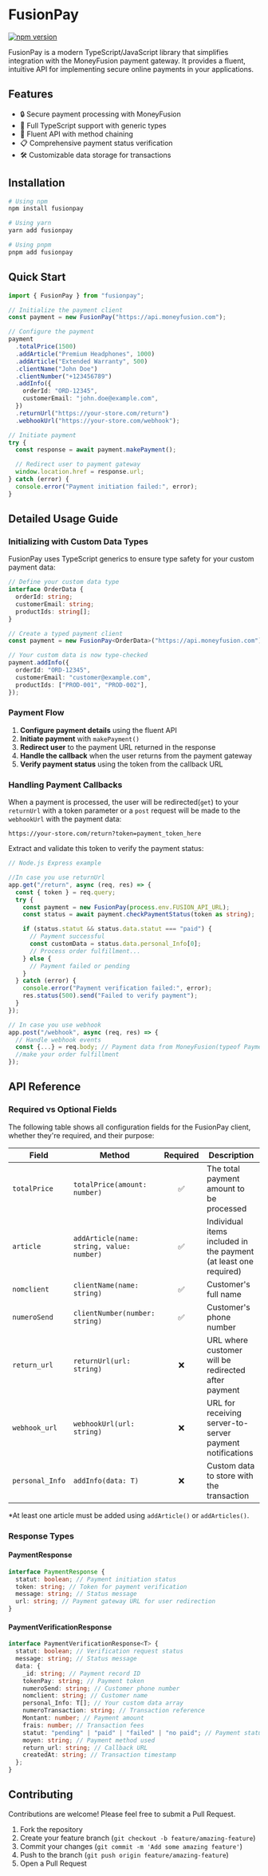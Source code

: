 # FusionPay

[![npm version](https://img.shields.io/npm/v/fusionpay.svg)](https://www.npmjs.com/package/fusionpay)

FusionPay is a modern TypeScript/JavaScript library that simplifies integration with the MoneyFusion payment gateway. It provides a fluent, intuitive API for implementing secure online payments in your applications.

## Features

- 🔒 Secure payment processing with MoneyFusion
- 💪 Full TypeScript support with generic types
- 🧩 Fluent API with method chaining
- 📋 Comprehensive payment status verification
- 🛠️ Customizable data storage for transactions

## Installation

```bash
# Using npm
npm install fusionpay

# Using yarn
yarn add fusionpay

# Using pnpm
pnpm add fusionpay
```

## Quick Start

```typescript
import { FusionPay } from "fusionpay";

// Initialize the payment client
const payment = new FusionPay("https://api.moneyfusion.com");

// Configure the payment
payment
  .totalPrice(1500)
  .addArticle("Premium Headphones", 1000)
  .addArticle("Extended Warranty", 500)
  .clientName("John Doe")
  .clientNumber("+123456789")
  .addInfo({
    orderId: "ORD-12345",
    customerEmail: "john.doe@example.com",
  })
  .returnUrl("https://your-store.com/return")
  .webhookUrl("https://your-store.com/webhook");

// Initiate payment
try {
  const response = await payment.makePayment();

  // Redirect user to payment gateway
  window.location.href = response.url;
} catch (error) {
  console.error("Payment initiation failed:", error);
}
```

## Detailed Usage Guide

### Initializing with Custom Data Types

FusionPay uses TypeScript generics to ensure type safety for your custom payment data:

```typescript
// Define your custom data type
interface OrderData {
  orderId: string;
  customerEmail: string;
  productIds: string[];
}

// Create a typed payment client
const payment = new FusionPay<OrderData>("https://api.moneyfusion.com");

// Your custom data is now type-checked
payment.addInfo({
  orderId: "ORD-12345",
  customerEmail: "customer@example.com",
  productIds: ["PROD-001", "PROD-002"],
});
```

### Payment Flow

1. **Configure payment details** using the fluent API
2. **Initiate payment** with `makePayment()`
3. **Redirect user** to the payment URL returned in the response
4. **Handle the callback** when the user returns from the payment gateway
5. **Verify payment status** using the token from the callback URL

### Handling Payment Callbacks

When a payment is processed, the user will be redirected(`get`) to your `returnUrl` with a token parameter or a `post` request will be made to the `webhookUrl` with the payment data:

```
https://your-store.com/return?token=payment_token_here
```

Extract and validate this token to verify the payment status:

```typescript
// Node.js Express example

//In case you use returnUrl
app.get("/return", async (req, res) => {
  const { token } = req.query;
  try {
    const payment = new FusionPay(process.env.FUSION_API_URL);
    const status = await payment.checkPaymentStatus(token as string);

    if (status.statut && status.data.statut === "paid") {
      // Payment successful
      const customData = status.data.personal_Info[0];
      // Process order fulfillment...
    } else {
      // Payment failed or pending
    }
  } catch (error) {
    console.error("Payment verification failed:", error);
    res.status(500).send("Failed to verify payment");
  }
});

// In case you use webhook
app.post("/webhook", async (req, res) => {
  // Handle webhook events
  const {...} = req.body; // Payment data from MoneyFusion(typeof PaymentVerificationData)
  //make your order fulfillment
});
```

## API Reference

### Required vs Optional Fields

The following table shows all configuration fields for the FusionPay client, whether they're required, and their purpose:

| Field           | Method                                    | Required | Description                                                      |
| --------------- | ----------------------------------------- | :------: | ---------------------------------------------------------------- |
| `totalPrice`    | `totalPrice(amount: number)`              |    ✅    | The total payment amount to be processed                         |
| `article`       | `addArticle(name: string, value: number)` |    ✅    | Individual items included in the payment (at least one required) |
| `nomclient`     | `clientName(name: string)`                |    ✅    | Customer's full name                                             |
| `numeroSend`    | `clientNumber(number: string)`            |    ✅    | Customer's phone number                                          |
| `return_url`    | `returnUrl(url: string)`                  |    ❌    | URL where customer will be redirected after payment              |
| `webhook_url`   | `webhookUrl(url: string)`                 |    ❌    | URL for receiving server-to-server payment notifications         |
| `personal_Info` | `addInfo(data: T)`                        |    ❌    | Custom data to store with the transaction                        |

\*At least one article must be added using `addArticle()` or `addArticles()`.

### Response Types

#### PaymentResponse

```typescript
interface PaymentResponse {
  statut: boolean; // Payment initiation status
  token: string; // Token for payment verification
  message: string; // Status message
  url: string; // Payment gateway URL for user redirection
}
```

#### PaymentVerificationResponse

```typescript
interface PaymentVerificationResponse<T> {
  statut: boolean; // Verification request status
  message: string; // Status message
  data: {
    _id: string; // Payment record ID
    tokenPay: string; // Payment token
    numeroSend: string; // Customer phone number
    nomclient: string; // Customer name
    personal_Info: T[]; // Your custom data array
    numeroTransaction: string; // Transaction reference
    Montant: number; // Payment amount
    frais: number; // Transaction fees
    statut: "pending" | "paid" | "failed" | "no paid"; // Payment status
    moyen: string; // Payment method used
    return_url: string; // Callback URL
    createdAt: string; // Transaction timestamp
  };
}
```

## Contributing

Contributions are welcome! Please feel free to submit a Pull Request.

1. Fork the repository
2. Create your feature branch (`git checkout -b feature/amazing-feature`)
3. Commit your changes (`git commit -m 'Add some amazing feature'`)
4. Push to the branch (`git push origin feature/amazing-feature`)
5. Open a Pull Request
